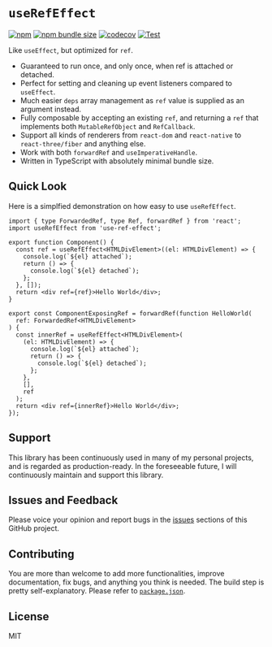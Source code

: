 # `useRefEffect`

[![npm](https://img.shields.io/npm/v/use-ref-effect)](https://npmjs.com/package/use-ref-effect)
[![npm bundle size](https://img.shields.io/bundlephobia/minzip/use-ref-effect)](https://bundlephobia.com/package/use-ref-effect)
[![codecov](https://codecov.io/gh/billykwok/use-ref-effect/branch/main/graph/badge.svg?token=I73J70MS2V)](https://codecov.io/gh/billykwok/use-ref-effect)
[![Test](https://github.com/billykwok/use-ref-effect/actions/workflows/test.yml/badge.svg)](https://github.com/billykwok/use-ref-effect/actions/workflows/test.yml)

Like `useEffect`, but optimized for `ref`.

- Guaranteed to run once, and only once, when ref is attached or detached.
- Perfect for setting and cleaning up event listeners compared to `useEffect`.
- Much easier `deps` array management as `ref` value is supplied as an argument instead.
- Fully composable by accepting an existing `ref`, and returning a `ref` that implements both `MutableRefObject` and `RefCallback`.
- Support all kinds of renderers from `react-dom` and `react-native` to `react-three/fiber` and anything else.
- Work with both `forwardRef` and `useImperativeHandle`.
- Written in TypeScript with absolutely minimal bundle size.

## Quick Look

Here is a simplfied demonstration on how easy to use `useRefEffect`.

```tsx
import { type ForwardedRef, type Ref, forwardRef } from 'react';
import useRefEffect from 'use-ref-effect';

export function Component() {
  const ref = useRefEffect<HTMLDivElement>((el: HTMLDivElement) => {
    console.log(`${el} attached`);
    return () => {
      console.log(`${el} detached`);
    };
  }, []);
  return <div ref={ref}>Hello World</div>;
}

export const ComponentExposingRef = forwardRef(function HelloWorld(
  ref: ForwardedRef<HTMLDivElement>
) {
  const innerRef = useRefEffect<HTMLDivElement>(
    (el: HTMLDivElement) => {
      console.log(`${el} attached`);
      return () => {
        console.log(`${el} detached`);
      };
    },
    [],
    ref
  );
  return <div ref={innerRef}>Hello World</div>;
});
```

## Support

This library has been continuously used in many of my personal projects, and is regarded as production-ready. In the foreseeable future, I will continuously maintain and support this library.

## Issues and Feedback

Please voice your opinion and report bugs in the [issues](https://github.com/billykwok/use-ref-effect/issues) sections of this GitHub project.

## Contributing

You are more than welcome to add more functionalities, improve documentation, fix bugs, and anything you think is needed. The build step is pretty self-explanatory. Please refer to [`package.json`](https://github.com/billykwok/use-ref-effect/blob/main/package.json).

## License

MIT
